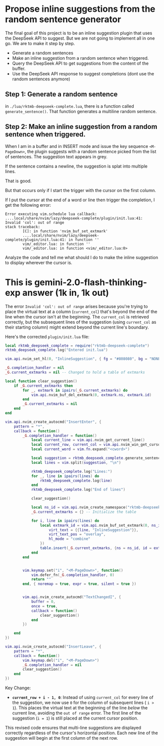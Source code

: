 # Propose inline suggestions from the random sentence generator

The final goal of this project is to be an inline suggestion plugin that uses the DeepSeek API to suggest.
But we are not going to implement all in one go.
We are to make it step by step.

- Generate a random sentences
- Make an inline suggestion from a random sentence when triggered.
- Query the DeepSeek API to get suggestions from the content of the buffer.
- Use the DeepSeek API response to suggest completions (dont use the random sentences anymore)

## Step 1: Generate a random sentence

in `./lua/rktmb-deepseek-complete.lua`, there is a function called `generate_sentence()`.
That function generates a multiline random sentence.

## Step 2: Make an inline  suggestion from a random sentence when triggered.

When I am in a buffer and in INSERT mode and issue the key sequence `<M-PageDown>`,
the plugin suggests with a random sentence picked from the list of sentences. 
The suggestion text appears in grey.

If the sentence contains a newline, the suggestion is splat into multiple lines.

That is good.

But that occurs only if I start the trigger with the cursor on the first column.

If I put the cursor at the end of a word or line then trigger the completion, I get the following error:

```
Error executing vim.schedule lua callback: ....local/share/nvim/lazy/deepseek-complete/plugin/init.lua:41: Invalid 'col': out of range
stack traceback:
        [C]: in function 'nvim_buf_set_extmark'
        ....local/share/nvim/lazy/deepseek-complete/plugin/init.lua:41: in function ''
        vim/_editor.lua: in function ''
        vim/_editor.lua: in function <vim/_editor.lua:0>
```

Analyze the code and tell me what should I do to make the inline suggestion to display wherever the cursor is.



# This is gemini-2.0-flash-thinking-exp answer (1k in, 1k out)

The error `Invalid 'col': out of range` arises because you're trying to place the virtual text at a column (`current_col`) that's beyond the end of the line when the cursor isn't at the beginning.  The `current_col` is retrieved correctly, but the subsequent lines of the suggestion (using `current_col` as their starting column) might extend beyond the current line's boundary.

Here's the corrected `plugin/init.lua` file:

```lua
local rktmb_deepseek_complete = require("rktmb-deepseek-complete")
rktmb_deepseek_complete.log("Entered init.lua")

vim.api.nvim_set_hl(0, "InlineSuggestion", { fg = "#808080", bg = "NONE" })

_G.completion_handler = nil
_G.current_extmarks = nil -- Changed to hold a table of extmarks

local function clear_suggestion()
    if _G.current_extmarks then
        for _, extmark in ipairs(_G.current_extmarks) do
            vim.api.nvim_buf_del_extmark(0, extmark.ns, extmark.id)
        end
        _G.current_extmarks = nil
    end
end

vim.api.nvim_create_autocmd("InsertEnter", {
    pattern = "*",
    callback = function()
        _G.completion_handler = function()
            local current_line = vim.api.nvim_get_current_line()
            local current_row, current_col = vim.api.nvim_win_get_cursor(0)[1], vim.api.nvim_win_get_cursor(0)[2]
            local current_word = vim.fn.expand("<cword>")

            local suggestion = rktmb_deepseek_complete.generate_sentence()
            local lines = vim.split(suggestion, "\n")

            rktmb_deepseek_complete.log("Lines:")
            for _, line in ipairs(lines) do
                rktmb_deepseek_complete.log(line)
            end
            rktmb_deepseek_complete.log("End of lines")

            clear_suggestion()

            local ns_id = vim.api.nvim_create_namespace("rktmb-deepseek-complete-ns")
            _G.current_extmarks = {} -- Initialize the table

            for i, line in ipairs(lines) do
                local extmark_id = vim.api.nvim_buf_set_extmark(0, ns_id, current_row + i - 1, 0, { -- Set col to 0 for subsequent lines
                    virt_text = {{line, "InlineSuggestion"}},
                    virt_text_pos = "overlay",
                    hl_mode = "combine"
                })
                table.insert(_G.current_extmarks, {ns = ns_id, id = extmark_id})
            end
        end


        vim.keymap.set("i", "<M-PageDown>", function()
            vim.defer_fn(_G.completion_handler, 0)
            return ""
        end, { noremap = true, expr = true, silent = true })


        vim.api.nvim_create_autocmd("TextChangedI", {
            buffer = 0,
            once = true,
            callback = function()
                clear_suggestion()
            end
        })

    end
})

vim.api.nvim_create_autocmd("InsertLeave", {
    pattern = "*",
    callback = function()
        vim.keymap.del("i", "<M-PageDown>")
        _G.completion_handler = nil
        clear_suggestion()
    end
})
```

Key Change:

- **`current_row + i - 1, 0`**:  Instead of using `current_col` for every line of the suggestion, we now use `0` for the column of subsequent lines ( `i > 1`).  This places the virtual text at the beginning of the line *below* the current line, avoiding the `out of range` error. The first line of the suggestion (`i = 1`) is still placed at the current cursor position.



This revised code ensures that multi-line suggestions are displayed correctly regardless of the cursor's horizontal position. Each new line of the suggestion will begin at the first column of the next row.
